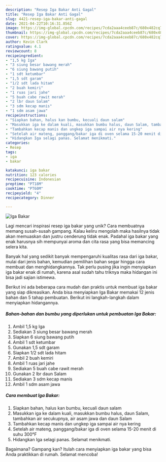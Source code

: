 ```yaml
---
description: "Resep Iga Bakar Anti Gagal"
title: "Resep Iga Bakar Anti Gagal"
slug: 4421-resep-iga-bakar-anti-gagal
date: 2021-04-22T10:16:31.856Z
image: https://img-global.cpcdn.com/recipes/7cda2aaa4ceeb87c/680x482cq70/iga-bakar-foto-resep-utama.jpg
thumbnail: https://img-global.cpcdn.com/recipes/7cda2aaa4ceeb87c/680x482cq70/iga-bakar-foto-resep-utama.jpg
cover: https://img-global.cpcdn.com/recipes/7cda2aaa4ceeb87c/680x482cq70/iga-bakar-foto-resep-utama.jpg
author: Kevin Clark
ratingvalue: 4.1
reviewcount: 8
recipeingredient:
- "1,5 kg Iga"
- "3 siung besar bawang merah"
- "6 siung bawang putih"
- "1 sdt ketumbar"
- "1,5 sdt garam"
- "1/2 sdt lada hitam"
- "2 buah kemiri"
- "1 ruas jari jahe"
- "5 buah cabe rawit merah"
- "2 lbr daun Salam"
- "3 sdm kecap manis"
- "1 sdm asam jawa"
recipeinstructions:
- "Siapkan bahan, halus kan bumbu, kecuali daun salam"
- "Masukkan iga ke dalam kuali, masukkan bumbu halus, daun Salam, tambahkan air secukupnya, air asam jawa dan daun Salam"
- "Tambahkan kecap manis dan ungkep iga sampai air nya kering"
- "Setelah air mateng, panggang/bakar iga di oven selama 15-20 menit di suhu 300°F"
- "Hidangkan Iga selagi panas. Selamat menikmati."
categories:
- Resep
tags:
- iga
- bakar

katakunci: iga bakar 
nutrition: 123 calories
recipecuisine: Indonesian
preptime: "PT18M"
cooktime: "PT60M"
recipeyield: "4"
recipecategory: Dinner

---
```



![Iga Bakar](https://img-global.cpcdn.com/recipes/7cda2aaa4ceeb87c/680x482cq70/iga-bakar-foto-resep-utama.jpg)

Lagi mencari inspirasi resep iga bakar yang unik? Cara membuatnya memang susah-susah gampang. Kalau keliru mengolah maka hasilnya tidak akan memuaskan dan justru cenderung tidak enak. Padahal iga bakar yang enak harusnya sih mempunyai aroma dan cita rasa yang bisa memancing selera kita.



Banyak hal yang sedikit banyak mempengaruhi kualitas rasa dari iga bakar, mulai dari jenis bahan, kemudian pemilihan bahan segar hingga cara membuat dan menghidangkannya. Tak perlu pusing jika ingin menyiapkan iga bakar enak di rumah, karena asal sudah tahu triknya maka hidangan ini bisa jadi sajian istimewa.


Berikut ini ada beberapa cara mudah dan praktis untuk membuat iga bakar yang siap dikreasikan. Anda bisa menyiapkan Iga Bakar memakai 12 jenis bahan dan 5 tahap pembuatan. Berikut ini langkah-langkah dalam menyiapkan hidangannya.

<!--inarticleads1-->

##### Bahan-bahan dan bumbu yang diperlukan untuk pembuatan Iga Bakar:

1. Ambil 1,5 kg Iga
1. Sediakan 3 siung besar bawang merah
1. Siapkan 6 siung bawang putih
1. Ambil 1 sdt ketumbar
1. Gunakan 1,5 sdt garam
1. Siapkan 1/2 sdt lada hitam
1. Ambil 2 buah kemiri
1. Ambil 1 ruas jari jahe
1. Sediakan 5 buah cabe rawit merah
1. Gunakan 2 lbr daun Salam
1. Sediakan 3 sdm kecap manis
1. Ambil 1 sdm asam jawa




<!--inarticleads2-->

##### Cara membuat Iga Bakar:

1. Siapkan bahan, halus kan bumbu, kecuali daun salam
1. Masukkan iga ke dalam kuali, masukkan bumbu halus, daun Salam, tambahkan air secukupnya, air asam jawa dan daun Salam
1. Tambahkan kecap manis dan ungkep iga sampai air nya kering
1. Setelah air mateng, panggang/bakar iga di oven selama 15-20 menit di suhu 300°F
1. Hidangkan Iga selagi panas. Selamat menikmati.




Bagaimana? Gampang kan? Itulah cara menyiapkan iga bakar yang bisa Anda praktikkan di rumah. Selamat mencoba!
